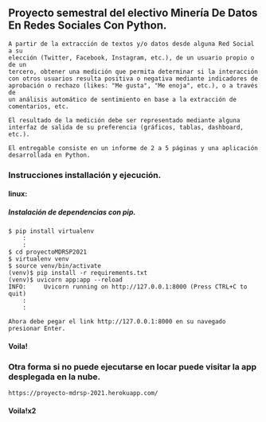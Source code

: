 ## Proyecto semestral del electivo Minería De Datos En Redes Sociales Con Python.

```text
A partir de la extracción de textos y/o datos desde alguna Red Social a su
elección (Twitter, Facebook, Instagram, etc.), de un usuario propio o de un
tercero, obtener una medición que permita determinar si la interacción
con otros usuarios resulta positiva o negativa mediante indicadores de
aprobación o rechazo (likes: "Me gusta", "Me enoja", etc.), o a través de
un análisis automático de sentimiento en base a la extracción de
comentarios, etc.

El resultado de la medición debe ser representado mediante alguna
interfaz de salida de su preferencia (gráficos, tablas, dashboard, etc.).

El entregable consiste en un informe de 2 a 5 páginas y una aplicación
desarrollada en Python.
```

### Instrucciones installación y ejecución.
#### linux:
##### Instalación de dependencias con pip.

```shell
$ pip install virtualenv
    :
    :
$ cd proyectoMDRSP2021
$ virtualenv venv
$ source venv/bin/activate
(venv)$ pip install -r requirements.txt
(venv)$ uvicorn app:app --reload
INFO:     Uvicorn running on http://127.0.0.1:8000 (Press CTRL+C to quit)
    :
    :
```
```text
Ahora debe pegar el link http://127.0.0.1:8000 en su navegado presionar Enter.
```
#### Voila!

### Otra forma si no puede ejecutarse en locar puede visitar la app desplegada en la nube.

```text
https://proyecto-mdrsp-2021.herokuapp.com/
```
#### Voila!x2